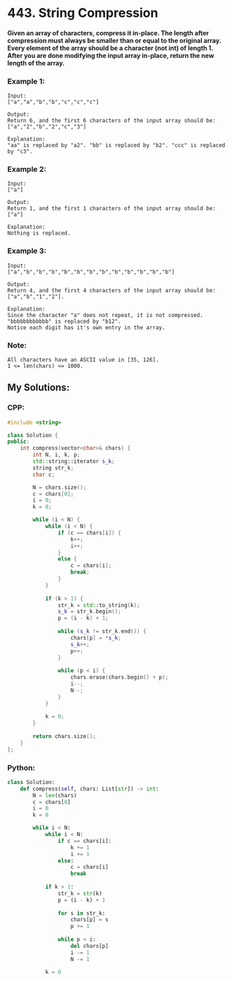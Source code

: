 # 443. String Compression

#### Given an array of characters, compress it in-place. The length after compression must always be smaller than or equal to the original array. Every element of the array should be a character (not int) of length 1. After you are done modifying the input array in-place, return the new length of the array.

### Example 1:
```
Input:
["a","a","b","b","c","c","c"]

Output:
Return 6, and the first 6 characters of the input array should be: ["a","2","b","2","c","3"]

Explanation:
"aa" is replaced by "a2". "bb" is replaced by "b2". "ccc" is replaced by "c3".
```
### Example 2:
```
Input:
["a"]

Output:
Return 1, and the first 1 characters of the input array should be: ["a"]

Explanation:
Nothing is replaced.
```
### Example 3:
```
Input:
["a","b","b","b","b","b","b","b","b","b","b","b","b"]

Output:
Return 4, and the first 4 characters of the input array should be: ["a","b","1","2"].

Explanation:
Since the character "a" does not repeat, it is not compressed. "bbbbbbbbbbbb" is replaced by "b12".
Notice each digit has it's own entry in the array.
```
### Note:
```
All characters have an ASCII value in [35, 126].
1 <= len(chars) <= 1000.
```

## My Solutions:

### CPP:
```cpp
#include <string>

class Solution {
public:
    int compress(vector<char>& chars) {
        int N, i, k, p;
        std::string::iterator s_k;
        string str_k;        
        char c;

        N = chars.size();
        c = chars[0];
        i = 0;
        k = 0;

        while (i < N) {
            while (i < N) {
                if (c == chars[i]) {
                    k++;
                    i++;
                }
                else {
                    c = chars[i];
                    break;
                }
            }
            
            if (k > 1) {
                str_k = std::to_string(k);
                s_k = str_k.begin();
                p = (i - k) + 1;
                
                while (s_k != str_k.end()) {
                    chars[p] = *s_k;
                    s_k++;
                    p++;
                }
                
                while (p < i) {
                    chars.erase(chars.begin() + p);
                    i--;
                    N--;
                }
            }
            
            k = 0;
        }
    
        return chars.size();
    }
};
```
### Python:
```python
class Solution:
    def compress(self, chars: List[str]) -> int:
        N = len(chars)
        c = chars[0]
        i = 0
        k = 0

        while i < N:
            while i < N:
                if c == chars[i]:
                    k += 1
                    i += 1
                else:
                    c = chars[i]
                    break
            
            if k > 1:
                str_k = str(k)
                p = (i - k) + 1
                
                for s in str_k:
                    chars[p] = s
                    p += 1
                
                while p < i:
                    del chars[p]
                    i -= 1
                    N -= 1

            k = 0
```
